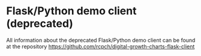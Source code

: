 # Flask/Python demo client (deprecated)

All information about the deprecated Flask/Python demo client can be found at the repository
<https://github.com/rcpch/digital-growth-charts-flask-client>